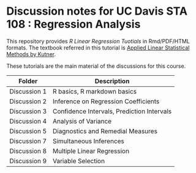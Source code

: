 # Discussion notes for UC Davis STA 108 : Regression Analysis 

This repository provides *R Linear Regression Tuotials* in Rmd/PDF/HTML formats. The textbook referred in this tutorial is [Applied Linear Statistical Methods by Kutner](http://users.stat.ufl.edu/~winner/sta4211/ALSM_5Ed_Kutner.pdf).

These tutorials are the main material of the discussions for this course. 

| Folder | Description |
| --- | --- |
| Discussion 1     |  R basics, R markdown basics |
| Discussion 2     | Inference on Regression Coefficients |
| Discussion 3     | Confidence Intervals, Prediction Intervals |
| Discussion 4     | Analysis of Variance |
| Discussion 5     | Diagnostics and Remedial Measures|
| Discussion 7     | Simultaneous Inferences|
| Discussion 8     | Multiple Linear Regression|
| Discussion 9     | Variable Selection|
